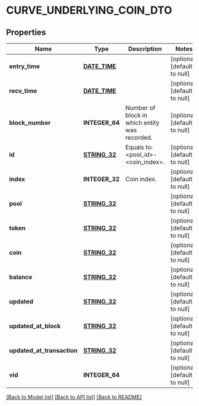 # CURVE_UNDERLYING_COIN_DTO

## Properties
Name | Type | Description | Notes
------------ | ------------- | ------------- | -------------
**entry_time** | [**DATE_TIME**](DATE_TIME.md) |  | [optional] [default to null]
**recv_time** | [**DATE_TIME**](DATE_TIME.md) |  | [optional] [default to null]
**block_number** | **INTEGER_64** | Number of block in which entity was recorded. | [optional] [default to null]
**id** | [**STRING_32**](STRING_32.md) | Equals to: &lt;pool_id&gt;-&lt;coin_index&gt;. | [optional] [default to null]
**index** | **INTEGER_32** | Coin index. | [optional] [default to null]
**pool** | [**STRING_32**](STRING_32.md) |  | [optional] [default to null]
**token** | [**STRING_32**](STRING_32.md) |  | [optional] [default to null]
**coin** | [**STRING_32**](STRING_32.md) |  | [optional] [default to null]
**balance** | [**STRING_32**](STRING_32.md) |  | [optional] [default to null]
**updated** | [**STRING_32**](STRING_32.md) |  | [optional] [default to null]
**updated_at_block** | [**STRING_32**](STRING_32.md) |  | [optional] [default to null]
**updated_at_transaction** | [**STRING_32**](STRING_32.md) |  | [optional] [default to null]
**vid** | **INTEGER_64** |  | [optional] [default to null]

[[Back to Model list]](../README.md#documentation-for-models) [[Back to API list]](../README.md#documentation-for-api-endpoints) [[Back to README]](../README.md)


